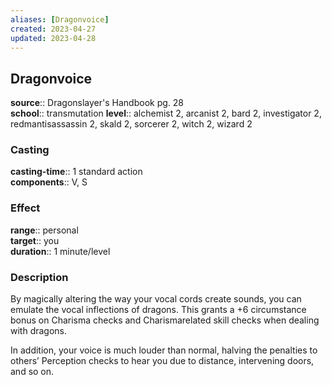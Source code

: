 ```yaml
---
aliases: [Dragonvoice]
created: 2023-04-27
updated: 2023-04-28
---
```


## Dragonvoice

**source**:: Dragonslayer's Handbook pg. 28  
**school**:: transmutation
**level**:: alchemist 2, arcanist 2, bard 2, investigator 2, redmantisassassin 2, skald 2, sorcerer 2, witch 2, wizard 2

### Casting

**casting-time**:: 1 standard action  
**components**:: V, S

### Effect

**range**:: personal  
**target**:: you  
**duration**:: 1 minute/level

### Description

By magically altering the way your vocal cords create sounds, you can emulate the vocal inflections of dragons. This grants a +6 circumstance bonus on Charisma checks and Charismarelated skill checks when dealing with dragons.  
  
In addition, your voice is much louder than normal, halving the penalties to others’ Perception checks to hear you due to distance, intervening doors, and so on.

